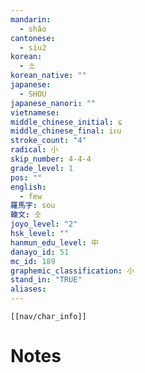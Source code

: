 ```yaml
---
mandarin:
  - shǎo
cantonese:
  - siu2
korean:
  - 소
korean_native: ""
japanese:
  - SHOU
japanese_nanori: ""
vietnamese:
middle_chinese_initial: ɕ
middle_chinese_final: iᴇu
stroke_count: "4"
radical: 小
skip_number: 4-4-4
grade_level: 1
pos: ""
english:
  - few
羅馬字: sou
韓文: 솟
joyo_level: "2"
hsk_level: ""
hanmun_edu_level: 中
danayo_id: 51
mc_id: 189
graphemic_classification: 小
stand_in: "TRUE"
aliases:
---
```

```meta-bind-embed
[[nav/char_info]]
```

# Notes
